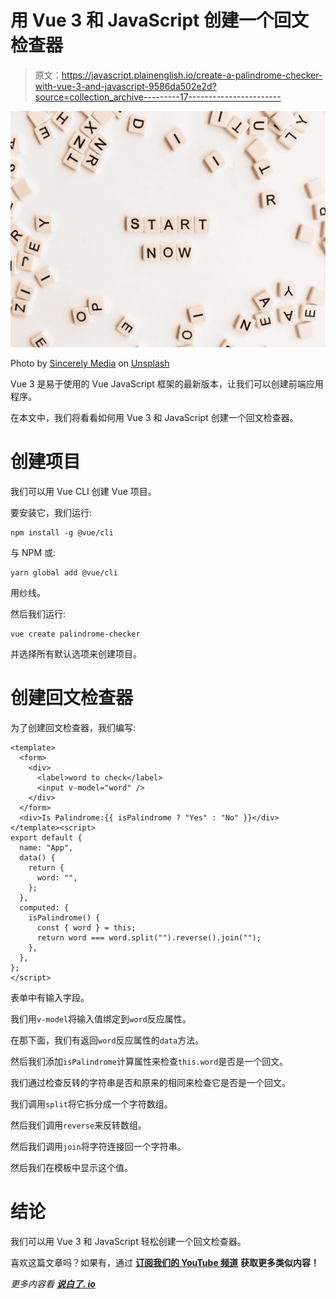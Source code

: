 # 用 Vue 3 和 JavaScript 创建一个回文检查器

> 原文：<https://javascript.plainenglish.io/create-a-palindrome-checker-with-vue-3-and-javascript-9586da502e2d?source=collection_archive---------17----------------------->

![](img/3dfca77aeb04af11e9224612d360ec72.png)

Photo by [Sincerely Media](https://unsplash.com/@sincerelymedia?utm_source=medium&utm_medium=referral) on [Unsplash](https://unsplash.com?utm_source=medium&utm_medium=referral)

Vue 3 是易于使用的 Vue JavaScript 框架的最新版本，让我们可以创建前端应用程序。

在本文中，我们将看看如何用 Vue 3 和 JavaScript 创建一个回文检查器。

# 创建项目

我们可以用 Vue CLI 创建 Vue 项目。

要安装它，我们运行:

```
npm install -g @vue/cli
```

与 NPM 或:

```
yarn global add @vue/cli
```

用纱线。

然后我们运行:

```
vue create palindrome-checker
```

并选择所有默认选项来创建项目。

# 创建回文检查器

为了创建回文检查器，我们编写:

```
<template>
  <form>
    <div>
      <label>word to check</label>
      <input v-model="word" />
    </div>
  </form>
  <div>Is Palindrome:{{ isPalindrome ? "Yes" : "No" }}</div>
</template><script>
export default {
  name: "App",
  data() {
    return {
      word: "",
    };
  },
  computed: {
    isPalindrome() {
      const { word } = this;
      return word === word.split("").reverse().join("");
    },
  },
};
</script>
```

表单中有输入字段。

我们用`v-model`将输入值绑定到`word`反应属性。

在那下面，我们有返回`word`反应属性的`data`方法。

然后我们添加`isPalindrome`计算属性来检查`this.word`是否是一个回文。

我们通过检查反转的字符串是否和原来的相同来检查它是否是一个回文。

我们调用`split`将它拆分成一个字符数组。

然后我们调用`reverse`来反转数组。

然后我们调用`join`将字符连接回一个字符串。

然后我们在模板中显示这个值。

# 结论

我们可以用 Vue 3 和 JavaScript 轻松创建一个回文检查器。

喜欢这篇文章吗？如果有，通过 [**订阅我们的 YouTube 频道**](https://www.youtube.com/channel/UCtipWUghju290NWcn8jhyAw?sub_confirmation=true) **获取更多类似内容！**

*更多内容看* [***说白了. io***](https://plainenglish.io/)